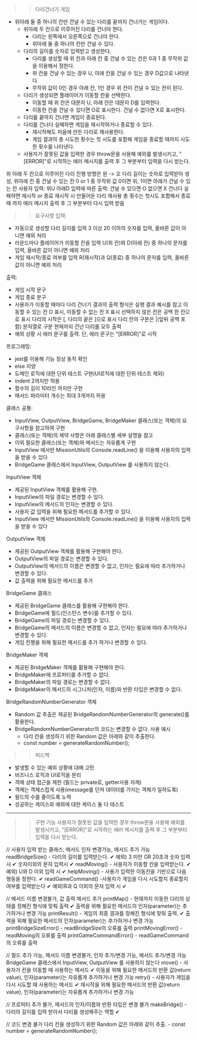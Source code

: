 >> 다리건너기 게임
- 위아래 둘 중 하나의 칸만 건널 수 있는 다리를 끝까지 건너가는 게임이다.
    - 위아래 두 칸으로 이루어진 다리를 건너야 한다.
        - 다리는 왼쪽에서 오른쪽으로 건너야 한다.
        - 위아래 둘 중 하나의 칸만 건널 수 있다.
    - 다리의 길이를 숫자로 입력받고 생성한다.
        - 다리를 생성할 때 위 칸과 아래 칸 중 건널 수 있는 칸은 0과 1 중 무작위 값을 이용해서 정한다.
        - 위 칸을 건널 수 있는 경우 U, 아래 칸을 건널 수 있는 경우 D값으로 나타낸다.
        - 무작위 값이 0인 경우 아래 칸, 1인 경우 위 칸이 건널 수 있는 칸이 된다.
    - 다리가 생성되면 플레이어가 이동할 칸을 선택한다.
        - 이동할 때 위 칸은 대문자 U, 아래 칸은 대문자 D를 입력한다.
        - 이동한 칸을 건널 수 있다면 O로 표시한다. 건널 수 없다면 X로 표시한다.
    - 다리를 끝까지 건너면 게임이 종료된다.
    - 다리를 건너다 실패하면 게임을 재시작하거나 종료할 수 있다.
        - 재시작해도 처음에 만든 다리로 재사용한다.
        - 게임 결과의 총 시도한 횟수는 첫 시도를 포함해 게임을 종료할 때까지 시도한 횟수를 나타낸다.
    - 사용자가 잘못된 값을 입력한 경우 throw문을 사용해 예외를 발생시키고, "[ERROR]"로 시작하는 에러 메시지를 출력 후 그 부분부터 입력을 다시 받는다.

위 아래 두 칸으로 이루어진 다리
진행 방향은 왼 -> 오
다리 길이는 숫자로 입력받아 생성, 위아래 칸 중 건널 수 있는 칸 0 or 1 중 무작위 값
0이면 위, 1이면 아래가 건널 수 있는 칸
사용자 입력: 위U 아래D
입력에 따른 출력: 건널 수 있으면 O 없으면 X
건너다 실패하면 재시작 or 종료 재시작 시 만들어둔 다리 재사용
총 횟수는 첫시도 포함해서 종료때 까지
에러 메시지 출력 후 그 부분부터 다시 입력 받음

>> 요구사항
입력:
- 자동으로 생성할 다리 길이를 입력
    3 이상 20 이하의 숫자를 입력, 올바른 값이 아니면 예외 처리
- 라운드마다 플레이어가 이동할 칸을 입력
    U(위 칸)와 D(아래 칸) 중 하나의 문자를 입력, 올바른 값이 아니면 예외 처리
- 게임 재시작/종료 여부를 입력
    R(재시작)과 Q(종료) 중 하나의 문자를 입력, 올바른 값이 아니면 예외 처리

출력:
- 게임 시작 문구
- 게임 종료 문구
- 사용자가 이동할 때마다 다리 건너기 결과의 출력 형식은 실행 결과 예시를 참고
    이동할 수 있는 칸 O 표시, 이동할 수 없는 칸 X 표시
    선택하지 않은 칸은 공백 한 칸으로 표시
    다리의 시작은 [, 다리의 끝은 ]으로 표시
    다리 칸의 구분은 |(앞뒤 공백 포함) 문자열로 구분 
    현재까지 건넌 다리를 모두 출력
- 예외 상황 시 에러 문구를 출력. 단, 에러 문구는 "[ERROR]"로 시작

프로그래밍:
- jest를 이용해 기능 정상 동작 확인
- else 지양
- 도메인 로직에 대한 단위 테스트 구현(UI로직에 대한 단위 테스트 제외)
- indent 2까지만 허용
- 함수의 길이 10라인 까지만 구현
- 매서드 파라미터 개수는 최대 3개까지 허용

클래스 공통:
- InputView, OutputView, BridgeGame, BridgeMaker 클래스(또는 객체)의 요구사항을 참고하여 구현
- 클래스(또는 객체)의 제약 사항은 아래 클래스별 세부 설명을 참고
- 이외 필요한 클래스(또는 객체)와 메서드는 자유롭게 구현
- InputView 에서만 MissionUtils의 Console.readLine() 을 이용해 사용자의 입력을 받을 수 있다
- BridgeGame 클래스에서 InputView, OutputView 를 사용하지 않는다.

InputView 객체
- 제공된 InputView 객체를 활용해 구현.
- InputView의 파일 경로는 변경할 수 있다.
- InputView의 메서드의 인자는 변경할 수 있다.
- 사용자 값 입력을 위해 필요한 메서드를 추가할 수 있다.
- InputView 에서만 MissionUtils의 Console.readLine() 을 이용해 사용자의 입력을 받을 수 있다

OutputView 객체
- 제공된 OutputView 객체를 활용해 구현해야 한다.
- OutputView의 파일 경로는 변경할 수 있다.
- OutputView의 메서드의 이름은 변경할 수 없고, 인자는 필요에 따라 추가하거나 변경할 수 있다.
- 값 출력을 위해 필요한 메서드를 추가

BridgeGame 클래스
- 제공된 BridgeGame 클래스를 활용해 구현해야 한다.
- BridgeGame에 필드(인스턴스 변수)를 추가할 수 있다.
- BridgeGame의 파일 경로는 변경할 수 있다.
- BridgeGame의 메서드의 이름은 변경할 수 없고, 인자는 필요에 따라 추가하거나 변경할 수 있다.
- 게임 진행을 위해 필요한 메서드를 추가 하거나 변경할 수 있다.

BridgeMaker 객체
- 제공된 BridgeMaker 객체를 활용해 구현해야 한다.
- BridgeMaker에 프로퍼티를 추가할 수 없다.
- BridgeMaker의 파일 경로는 변경할 수 없다.
- BridgeMaker의 메서드의 시그니처(인자, 이름)와 반환 타입은 변경할 수 없다.

BridgeRandomNumberGenerator 객체
- Random 값 추출은 제공된 BridgeRandomNumberGenerator의 generate()를 활용한다.
- BridgeRandomNumberGenerator의 코드는 변경할 수 없다.
    사용 예시
    - 다리 칸을 생성하기 위한 Random 값은 아래와 같이 추출한다.
    - const number = generateRandomNumber();

>> 피드백
- 발생할 수 있는 예외 상황에 대해 고민
- 비즈니스 로직과 UI로직을 분리
- 객체 상태 접근을 제한 (필드는 private로, getter사용 자제)
- 객체는 객체스럽게 사용(message를 던져 데이터를 가지는 객체가 일하도록)
- 필드의 수를 줄이도록 노력
- 성공하는 케이스와 예외에 대한 케이스 둘 다 테스트

------------------------------------------------------------------------------------
>> 구현 기능
 사용자가 잘못된 값을 입력한 경우 throw문을 사용해 예외를 발생시키고, "[ERROR]"로 시작하는 에러 메시지를 출력 후 그 부분부터 입력을 다시 받는다.
<App>

<InputView> // 사용자 입력 받는 클래스, 메서드 인자 변경가능, 메서드 추가 가능
readBridgeSize() - 다리의 길이를 입력받는다. ✔
    예외) 3 미만 OR 20초과 숫자 입력시  ✔
        숫자이외의 문자 입력시  ✔
readMoving() - 사용자가 이동할 칸을 입력받는다. ✔
    예외) U와 D 이외 입력 시 ✔
helpMoving() - 사용가 입력한 이동칸을 기반으로 다음 행동을 정한다. ✔
readGameCommand() -사용자가 게임을 다시 시도할지 종료할지 여부를 입력받는다 ✔
    예외)R과 Q 이외의 문자 입력 시 ✔

<OutputView> // 메서드 이름 변경불가, 값 출력 메서드 추가
printMap() - 현재까지 이동한 다리의 상태를 정해진 형식에 맞춰 출력 ✔
                출력을 위해 필요한 메서드의 인자(parameter)는 추가하거나 변경 가능
printResult() - 게임의 최종 결과를 정해진 형식에 맞춰 출력. ✔
                출력을 위해 필요한 메서드의 인자(parameter)는 추가하거나 변경 가능
printBridgeSizeError() - readBridgeSize의 오류를 출력
printMovingError() - readMoving의 오류를 출력
printGameCommandError() - readGameCommand의 오류를 출력

<BridgeGame> // 필드 추가 가능, 메서드 이름 변경불가, 인자 추가/변경 가능, 메서드 
                추가/변경 가능
                BridgeGame 클래스에서 InputView, OutputView 를 사용하지 않는다
move() - 사용자가 칸을 이동할 때 사용하는 메서드 ✔
            이동을 위해 필요한 메서드의 반환 값(return value), 인자(parameter)는 자유롭게 추가하거나 변경 가능
retry() - 사용자가 게임을 다시 시도할 때 사용하는 메서드 ✔
             재시작을 위해 필요한 메서드의 반환 값(return value), 인자(parameter)는 자유롭게 추가하거나 변경 가능

<BridgeMaker> // 프로퍼티 추가 불가, 메서드의 인자/이름와 반환 타입은 변경 불가
makeBridge() - 다리의 길이를 입력 받아서 다리를 생성해주는 역할 ✔
  
<BridgeRandomNumberGenerator> // 코드 변경 불가
 다리 칸을 생성하기 위한 Random 값은 아래와 같이 추출.
    - const number = generateRandomNumber();